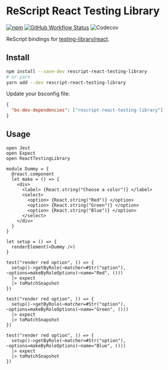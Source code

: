 # ReScript React Testing Library

[![npm](https://img.shields.io/npm/v/rescript-react-testing-library?label=version&style=flat-square)](https://www.npmjs.com/package/rescript-react-testing-library)
[![GitHub Workflow Status](https://img.shields.io/github/workflow/status/brnrdog/rescript-react-testing-library/Release?style=flat-square)](https://github.com/brnrdog/rescript-react-testing-library/actions/workflows/release.yml)
![Codecov](https://img.shields.io/codecov/c/github/brnrdog/rescript-react-testing-library?style=flat-square)

ReScript bindings for [testing-library/react](https://github.com/testing-library/react-testing-library/).

## Install

```bash
npm install --save-dev rescript-react-testing-library
# or yarn
yarn add --dev rescript-react-testing-library
```

Update your bsconfig file:

```json
{
  "bs-dev-dependencies": ["rescript-react-testing-library"]
}
```

## Usage

```res
open Jest
open Expect
open ReactTestingLibrary

module Dummy = {
  @react.component
  let make = () => {
    <div>
      <label> {React.string("Choose a color")} </label>
      <select>
        <option> {React.string("Red")} </option>
        <option> {React.string("Green")} </option>
        <option> {React.string("Blue")} </option>
      </select>
    </div>
  }
}

let setup = () => {
  renderElement(<Dummy />)
}

test("render red option", () => {
  setup()->getByRole(~matcher=#Str("option"), ~options=makeByRoleOptions(~name="Red", ()))
  |> expect
  |> toMatchSnapshot
})

test("render red option", () => {
  setup()->getByRole(~matcher=#Str("option"), ~options=makeByRoleOptions(~name="Green", ()))
  |> expect
  |> toMatchSnapshot
})

test("render red option", () => {
  setup()->getByRole(~matcher=#Str("option"), ~options=makeByRoleOptions(~name="Blue", ()))
  |> expect
  |> toMatchSnapshot
})
```
